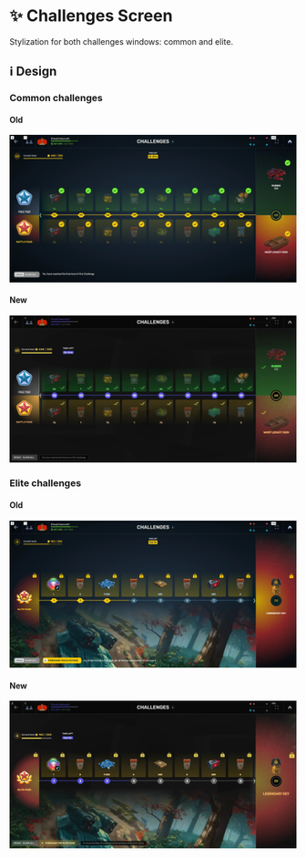 # :sparkles: Challenges Screen

Stylization for both challenges windows: common and elite.

## :information_source: Design

### Common challenges

#### Old

![](/images/challenges/old/commonchallenges.webp)

#### New

![](/images/challenges/new/commonchallenges.webp)

### Elite challenges

#### Old

![](/images/challenges/old/elitechallenges.webp)

#### New

![](/images/challenges/new/elitechallenges.webp)
